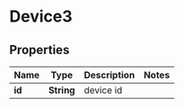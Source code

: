 
# Device3

## Properties
Name | Type | Description | Notes
------------ | ------------- | ------------- | -------------
**id** | **String** | device id | 



